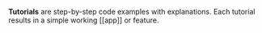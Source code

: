**Tutorials** are step-by-step code examples with explanations. Each tutorial results in a simple working [[app]] or feature.
